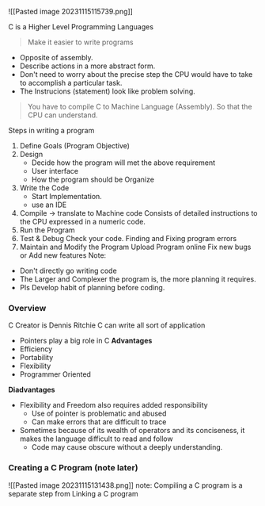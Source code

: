 ![[Pasted image 20231115115739.png]]

C is a Higher Level Programming Languages
> Make it easier to write programs
+ Opposite of assembly.
+ Describe actions in a more abstract form.
+ Don't need to worry about the precise step the CPU would have to take to accomplish a particular task.
+ The Instrucions (statement) look like problem solving.
> You have to compile C to Machine Language (Assembly). So that the CPU can understand.

Steps in writing a program
1) Define Goals (Program Objective)
2) Design 
	+ Decide how the program will met the above requirement
	+ User interface
	+ How the program should be Organize
3) Write the Code
	+ Start Implementation.
	+ use an IDE
4) Compile -> translate to Machine code
	Consists of detailed instructions to the CPU expressed in a numeric code.
5) Run the Program
6) Test & Debug
	Check your code. Finding and Fixing program errors
7) Maintain and Modify the Program
	Upload Program online
	Fix new bugs or Add new features
Note:
+ Don't directly go writing code
+ The Larger and Complexer the program is, the more planning it requires.
+ Pls Develop habit of planning before coding.

### Overview
C Creator is Dennis Ritchie
C can write all sort of application
+ Pointers play a big role in C
**Advantages**
+ Efficiency
+ Portability
+ Flexibility
+ Programmer Oriented

**Diadvantages** 
+ Flexibility and Freedom also requires added responsibility
	+ Use of pointer is problematic and abused
	+ Can make errors that are difficult to trace
+ Sometimes because of its wealth of operators and its conciseness, it makes the language difficult to read and follow
	+ Code may cause obscure without a deeply understanding.

### Creating a C Program (note later)
![[Pasted image 20231115131438.png]]
note: Compiling a C program is a separate step from Linking a C program
